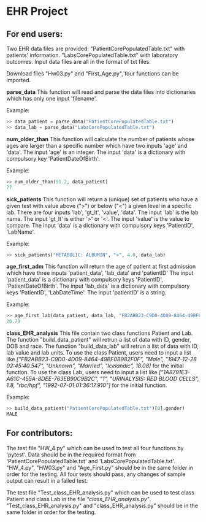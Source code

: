 # EHR Project

## For end users:

Two EHR data files are provided:
"PatientCorePopulatedTable.txt" with patients' information. 
"LabsCorePopulatedTable.txt" with laboratory outcomes.
Input data files are all in the format of txt files. 

Download files "Hw03.py" and "First_Age.py", four functions can be imported.

**parse_data**
This function will read and parse the data files into dictionaries which has only one input 'filename'.

Example:
```python
>> data_patient = parse_data("PatientCorePopulatedTable.txt")
>> data_lab = parse_data("LabsCorePopulatedTable.txt")
```

**num_older_than**
This function will calculate the number of patients whose ages are larger than a specific number which have two inputs 'age' and 'data'. 
The input 'age' is an integer.
The input 'data' is a dictionary with compulsory key 'PatientDateOfBirth'.

Example:
```python
>> num_older_than(51.2, data_patient)
77
```

**sick_patients**
This function will return a (unique) set of patients who have a given test with value above (">") or below ("<") a given level in a specific lab. There are four inputs 'lab', 'gt_lt', 'value', 'data'.
The input 'lab' is the lab name.
The input 'gt_lt' is either '>' or '<'.
The input 'value' is the value to compare.
The input 'data' is a dictionary with compulsory keys 'PatientID', 'LabName'.

Example:
```python
>> sick_patients("METABOLIC: ALBUMIN", ">", 4.0, data_lab)
```

**age_first_adm**
This function will return the age of patient at first admission which have three inputs 'patient_data', 'lab_data' and 'patientID'
The input 'patient_data' is a dictionary with compulsory keys 'PatientID', 'PatientDateOfBirth'.
The input 'lab_data' is a dictionary with compulsory keys 'PatientID', 'LabDateTime'.
The input 'patientID' is a string.

Example:
```python
>> age_first_lab(data_patient, data_lab, "FB2ABB23-C9D0-4D09-8464-49BF0B982F0F")
20.79
```

**class_EHR_analysis**
This file contain two class functions Patient and Lab. The function "build_data_patient" will retrun a list of data with ID, gender, DOB and race. The function "build_data_lab" will retrun a list of data with ID, lab value and lab units. 
To use the class Patient, users need to input a list like *["FB2ABB23-C9D0-4D09-8464-49BF0B982F0F", "Male", "1947-12-28 02:45:40.547", "Unknown", "Married", "Icelandic", 18.08]* for the initial function. 
To use the class Lab, users need to input a list like *["1A8791E3-A61C-455A-8DEE-763EB90C9B2C", "1", "URINALYSIS: RED BLOOD CELLS", 1.8, "rbc/hpf", "1992-07-01 01:36:17.910"]* for the initial function. 

Example:
```python
>> build_data_patient("PatientCorePopulatedTable.txt")[0].gender)
MALE
```


## For contributors:
The test file "HW_4.py" which can be used to test all four functions by 'pytest'. Data should be in the required format from 'PatientCorePopulatedTable.txt' and 'LabsCorePopulatedTable.txt'. "HW_4.py", "HW03.py" and "Age_First.py" should be in the same folder in order for the testing. All four tests should pass, any changes of sample output can result in a failed test. 

The test file "Test_class_EHR_analysis.py" which can be used to test class Patient and class Lab in the file *"class_EHR_analysis.py"*. "Test_class_EHR_analysis.py" and "class_EHR_analysis.py" should be in the same folder in order for the testing.
